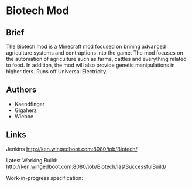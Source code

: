 Biotech Mod
=============

## Brief
The Biotech mod is a Minecraft mod focused on brining advanced agriculture systems and contraptions into the game. The mod focuses on the automation of agriculture such as farms, cattles and everything related to food. In addition, the mod will also provide genetic manipulations in higher tiers. Runs off Universal Electricity.

## Authors

* Kaendfinger
* Gigaherz
* Wiebbe

## Links
Jenkins http://ken.wingedboot.com:8080/job/Biotech/

Latest Working Build: http://ken.wingedboot.com:8080/job/Biotech/lastSuccessfulBuild/

Work-in-progress specification:
